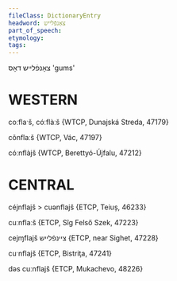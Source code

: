 ```yaml
---
fileClass: DictionaryEntry
headword: צאָנפֿלייש
part_of_speech: 
etymology: 
tags: 
---
```

צאָנפֿלייש
דאָס
'gums'

WESTERN
========

coːflaˑš, cóːflàːš {WTCP, Dunajská Streda, 47179}

cõnflaːš {WTCP, Vác, 47197}

cóːnflàjš {WTCP, Berettyó-Újfalu, 47212}

CENTRAL
========

céjnflajš > cuənflajš {ETCP, Teiuș, 46233}

cuːnflaːš {ETCP, Sîg Felső Szek, 47223}

cejɱflajš ציינפֿלייש {ETCP, near Sighet, 47228}

cuˑnflajš {ETCP, Bistriţa, 47241}

dəs cuːnflajš {ETCP, Mukachevo, 48226}